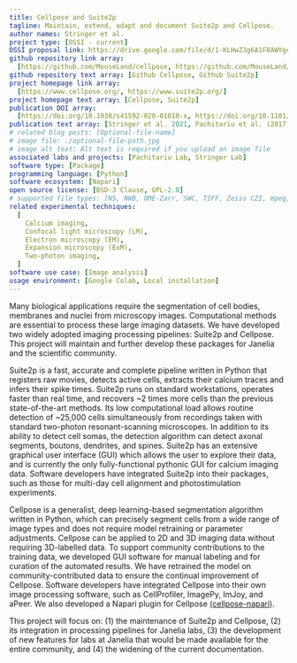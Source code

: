 ```yaml
---
title: Cellpose and Suite2p
tagline: Maintain, extend, adapt and document Suite2p and Cellpose.
author names: Stringer et al.
project type: [OSSI - current]
OSSI proposal link: https://drive.google.com/file/d/1-KLHwZ3g6A1F8AWYge7llfEHViaHWsoc/view
github repository link array:
  [https://github.com/MouseLand/cellpose, https://github.com/MouseLand/suite2p]
github repository text array: [Github Cellpose, Github Suite2p]
project homepage link array:
  [https://www.cellpose.org/, https://www.suite2p.org/]
project homepage text array: [Cellpose, Suite2p]
publication DOI array:
  [https://doi.org/10.1038/s41592-020-01018-x, https://doi.org/10.1101/061507]
publication text array: [Stringer et al. 2021, Pachitariu et al. (2017)]
# related blog posts: [Optional-file-name]
# image file: ./optional-file-path.jpg
# image alt text: Alt text is required if you upload an image file
associated labs and projects: [Pachitariu Lab, Stringer Lab]
software type: [Package]
programming language: [Python]
software ecosystem: [Napari]
open source license: [BSD-3 Clause, GPL-2.0]
# supported file types: [N5, NWB, OME-Zarr, SWC, TIFF, Zeiss CZI, mpeg, avi]
related experimental techniques:
  [
    Calcium imaging,
    Confocal light microscopy (LM),
    Electron microscopy (EM),
    Expansion microscopy (ExM),
    Two-photon imaging,
  ]
software use case: [Image analysis]
usage environment: [Google Colab, Local installation]
---
```


Many biological applications require the segmentation of cell bodies, membranes and nuclei from microscopy images. Computational methods are essential to process these large imaging datasets. We have developed two widely adopted imaging processing pipelines: Suite2p and Cellpose. This project will maintain and further develop these packages for Janelia and the scientific community.

Suite2p is a fast, accurate and complete pipeline written in Python that registers raw movies, detects active cells, extracts their calcium traces and infers their spike times. Suite2p runs on standard workstations, operates faster than real time, and recovers ~2 times more cells than the previous state-of-the-art methods. Its low computational load allows routine detection of ~25,000 cells simultaneously from recordings taken with standard two-photon resonant-scanning microscopes. In addition to its ability to detect cell somas, the detection algorithm can detect axonal segments, boutons, dendrites, and spines. Suite2p has an extensive graphical user interface (GUI) which allows the user to explore their data, and is currently the only fully-functional pythonic GUI for calcium imaging data. Software developers have integrated Suite2p into their packages, such as those for multi-day cell alignment and photostimulation experiments.

Cellpose is a generalist, deep learning-based segmentation algorithm written in Python, which can precisely segment cells from a wide range of image types and does not require model retraining or parameter adjustments. Cellpose can be applied to 2D and 3D imaging data without requiring 3D-labelled data. To support community contributions to the training data, we developed GUI software for manual labeling and for curation of the automated results. We have retrained the model on community-contributed data to ensure the continual improvement of Cellpose. Software developers have integrated Cellpose into their own image processing software, such as CellProfiler, ImagePy, ImJoy, and aPeer. We also developed a Napari plugin for Cellpose [(cellpose-napari)](https://cellpose-napari.readthedocs.io/en/latest/).

This project will focus on: (1) the maintenance of Suite2p and Cellpose, (2) its integration in processing pipelines for Janelia labs, (3) the development of new features for labs at Janelia that would be made available for the entire community, and (4) the widening of the current documentation.
